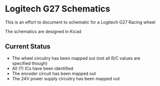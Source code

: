 # Logitech G27 Schematics
This is an effort to document to schematic for a Logitech G27 Racing wheel

The schematics are designed in Kicad

## Current Status
* The wheel circuitry has been mapped out (not all R/C values are specified though)
* All (?) ICs have been identified
* The encoder circuit has been mapped out
* The 24V power supply circuitry has been mapped out
